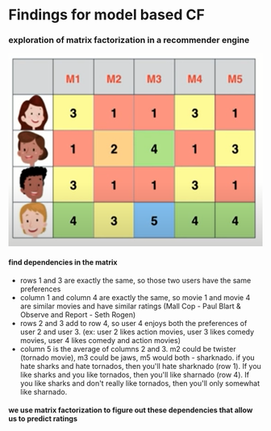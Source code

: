 # Findings for model based CF

### exploration of matrix factorization in a recommender engine
![](moviewatchers.png)

#### find dependencies in the matrix
- rows 1 and 3 are exactly the same, so those two users have the same preferences
- column 1 and column 4 are exactly the same, so movie 1 and movie 4 are similar movies and have similar ratings (Mall Cop - Paul Blart & Observe and Report - Seth Rogen)
- rows 2 and 3 add to row 4, so user 4 enjoys both the preferences of user 2 and user 3. (ex: user 2 likes action movies, user 3 likes comedy movies, user 4 likes comedy and action movies)
- column 5 is the average of columns 2 and 3. m2 could be twister (tornado movie), m3 could be jaws, m5 would both - sharknado. if you hate sharks and hate tornados, then you'll hate sharknado (row 1). If you like sharks and you like tornados, then you'll like sharnado (row 4). If you like sharks and don't really like tornados, then you'll only somewhat like sharnado.

#### we use matrix factorization to figure out these dependencies that allow us to predict ratings




